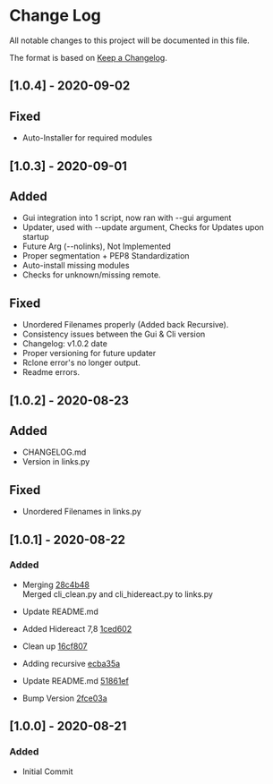 # Change Log
All notable changes to this project will be documented in this file.

The format is based on [Keep a Changelog](http://keepachangelog.com/).
## [1.0.4] - 2020-09-02

## Fixed
- Auto-Installer for required modules


## [1.0.3] - 2020-09-01

## Added
- Gui integration into 1 script, now ran with --gui argument
- Updater, used with --update argument, Checks for Updates upon startup
- Future Arg (--nolinks), Not Implemented
- Proper segmentation + PEP8 Standardization
- Auto-install missing modules
- Checks for unknown/missing remote.

## Fixed
- Unordered Filenames properly (Added back Recursive).
- Consistency issues between the Gui & Cli version
- Changelog: v1.0.2 date
- Proper versioning for future updater
- Rclone error's no longer output.
- Readme errors.

## [1.0.2] - 2020-08-23

## Added
- CHANGELOG.md
- Version in links.py

## Fixed
- Unordered Filenames in links.py

## [1.0.1] - 2020-08-22

### Added
- Merging [28c4b48](https://github.com/BlackPearl-Forum/Blackpearl-Link-Creator/commit/28c4b4806ae61b3b1ae687b8f88eda6734bac220)<br>
Merged cli_clean.py and cli_hidereact.py to links.py<br>

- Update README.md

- Added Hidereact 7,8 [1ced602](https://github.com/BlackPearl-Forum/Blackpearl-Link-Creator/commit/1ced602e2312bb19a9be3d96e9d73bc12f68cc90)
- Clean up [16cf807](https://github.com/BlackPearl-Forum/Blackpearl-Link-Creator/commit/16cf80774705b333a23d34a1fb498aea7106e2f8)

- Adding recursive [ecba35a](https://github.com/BlackPearl-Forum/Blackpearl-Link-Creator/commit/ecba35a843bc1dea99f432c5e1a7a0bc7b66174c)

- Update README.md [51861ef](https://github.com/BlackPearl-Forum/Blackpearl-Link-Creator/commit/51861ef07403016cc7d46f7bca72a045eceaef7f)

- Bump Version [2fce03a](https://github.com/BlackPearl-Forum/Blackpearl-Link-Creator/commit/2fce03a97961eabd762b600ca266b613f7761ada)

## [1.0.0] - 2020-08-21

### Added
- Initial Commit
